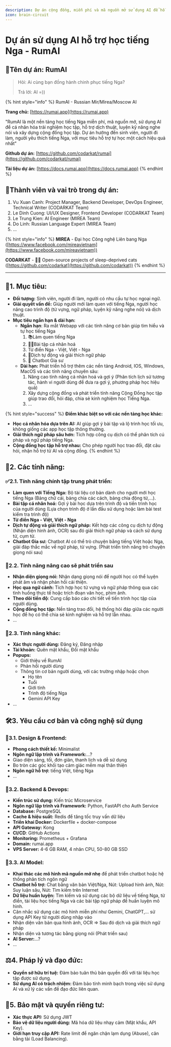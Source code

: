 ```yaml
---
description: Dự án cộng đồng, miễn phí và mã nguồn mở sử dụng AI để hỗ trợ học Tiếng Nga
icon: brain-circuit
---
```


# Dự án sử dụng AI hỗ trợ học tiếng Nga - RumAI

## 📌Tên dự án: RumAI

> Hỏi: Ai cùng bạn đồng hành chinh phục tiếng Nga?&#x20;
>
> Trả lời: AI =))

{% hint style="info" %}
RumAI - Russian Mir/Mirea/Moscow AI

**Trang chủ:** [https://rumai.app](https://rumai.app)



"RumAI là một nền tảng học tiếng Nga miễn phí, mã nguồn mở, sử dụng AI để cá nhân hóa trải nghiệm học tập, hỗ trợ dịch thuật, luyện kỹ năng nghe nói và xây dựng cộng đồng học tập. Dự án hướng đến sinh viên, người đi làm, người yêu thích tiếng Nga, với mục tiêu hỗ trợ tự học một cách hiệu quả nhất"



**Github dự án:** [https://github.com/codarkat/rumai](https://github.com/codarkat/rumai)

**Tài liệu dự án:** [https://docs.rumai.app](https://docs.rumai.app)
{% endhint %}

## 📌Thành viên và vai trò trong dự án:&#x20;

1. Vu Xuan Canh: Project Manager, Backend Developer, DevOps Engineer, Technical Writer (CODARKAT Team)
2. Le Dinh Cuong: UI/UX Designer, Frontend Developer (CODARKAT Team)
3. Le Trung Kien: AI Engineer (MIREA Team)
4. Do Linh: Russian Language Expert (MIREA Team)
5. ...

{% hint style="info" %}
**MIREA** - Đại học Công nghệ Liên bang Nga ([https://www.facebook.com/mireavietnam](https://www.facebook.com/mireavietnam))

**CODARKAT** - 🧑‍💻 Open-source projects of sleep-deprived cats ([https://github.com/codarkat](https://github.com/codarkat))
{% endhint %}

***

## 🎯1. Mục tiêu:

* **Đối tượng:** Sinh viên, người đi làm, người có nhu cầu tự học ngoại ngữ.
* **Giải quyết vấn đề:** Giúp người mới làm quen với tiếng Nga, người học nâng cao trình độ (từ vựng, ngữ pháp, luyện kỹ năng nghe nói) và dịch thuật.
* **Mục tiêu ngắn hạn & dài hạn:**
  * **Ngắn hạn**: Ra mắt Webapp với các tính năng cơ bản giúp tìm hiểu và tự học tiếng Nga
    1. 📚Làm quen tiếng Nga
    2. 🧑‍🎓Bài tập cá nhân hoá
    3. Từ điển Nga - Việt, Việt - Nga
    4. 📝Dịch tự động và giải thích ngữ pháp
    5. 🤖 Chatbot Gia sư
  * **Dài hạn:** Phát triển hỗ trợ thêm các nền tảng Android, IOS, Windows, MacOS và các tính năng chuyên sâu:
    1. Nâng cao tính năng cá nhân hoá và gợi ý (Phân tích lịch sử tương tác, hành vi người dùng để đưa ra gợi ý, phương pháp học hiệu quả)
    2. Xây dựng cộng đồng và phát triển tính năng Cộng Đồng học tập giúp trao đổi, hỏi đáp, chia sẻ kinh nghiệm học Tiếng Nga.
    3. ...

{% hint style="success" %}
**Điểm khác biệt so với các nền tảng học khác:**&#x20;

* **Học cá nhân hóa dựa trên AI:** AI giúp gợi ý bài tập và lộ trình học tối ưu, không giống các app học tập thông thường.&#x20;
* **Giải thích ngữ pháp sâu hơn:** Tích hợp công cụ dịch có thể phân tích cú pháp và ngữ pháp tiếng Nga.&#x20;
* **Cộng đồng học tập hỗ trợ nhau:** Cho phép người học trao đổi, đặt câu hỏi, nhận hỗ trợ từ AI và cộng đồng.
{% endhint %}

## 🚀2. Các tính năng:

### ✅2.1. Tính năng chính tập trung phát triển:

* **Làm quen với Tiếng Nga:** Bộ tài liệu cơ bản dành cho người mới học tiếng Nga (Bảng chữ cái, bảng chia các cách, bảng chia động từ,...).
* **Bài tập cá nhân hoá:** Gợi ý bài học dựa trên trình độ và tiến trình học của người dùng  (Lựa chọn trình độ ở lần đầu sử dụng hoặc làm bài test kiểm tra trình độ)
* **Từ điển Nga - Việt, Việt - Nga**
* **Dịch tự động và giải thích ngữ pháp:** Kết hợp các công cụ dịch tự động (Nhận diện hình ảnh, OCR) sau đó giải thích ngữ pháp và cách sử dụng từ, cụm từ.
* **Chatbot Gia sư:** Chatbot AI có thể trò chuyện bằng tiếng Việt hoặc Nga, giải đáp thắc mắc về ngữ pháp, từ vựng. (Phát triển tính năng trò chuyện giọng nói sau)

### 🧐2.2. Tính năng nâng cao sẽ phát triển sau

* **Nhận diện giọng nói:** Nhận dạng giọng nói để người học có thể luyện phát âm và nhận phản hồi cải thiện.
* **Học qua ngữ cảnh:** Tích hợp học từ vựng và ngữ pháp thông qua các tình huống thực tế hoặc trích đoạn văn học, phim ảnh.
* **Theo dõi tiến độ**: Cung cấp báo cáo chi tiết về tiến trình học tập của người dùng.
* **Cộng đồng học tập:** Nền tảng trao đổi, hệ thống hỏi đáp giữa các người học để họ có thể chia sẻ kinh nghiệm và hỗ trợ lẫn nhau.
* ...

### 📢2.3. Tính năng khác:

* **Xác thực người dùng:** Đăng ký, Đăng nhập
* **Tài khoản:** Quên mật khẩu, Đổi mật khẩu
* **Popups:**
  * Giới thiệu về RumAI
  * Phản hồi người dùng
  * Thông tin cơ bản người dùng, với các trường nhập hoặc chọn
    * Họ tên
    * Tuổi
    * Giới tính
    * Trình độ tiếng Nga
    * Gemini API Key
* ...

## 🛠️3. Yêu cầu cơ bản và công nghệ sử dụng

### 🎨3.1. Design & Frontend:

* **Phong cách thiết kế:** Minimalist
* **Ngôn ngữ lập trình và Framework:**...?
* Giao diện sáng, tối, đơn giản, thanh lịch và dễ sử dụng
* Bo tròn các góc khối tạo cảm giác mềm mại thân thiện
* **Ngôn ngữ hỗ trợ:** tiếng Việt, tiếng Nga
* ...

### 🐳3.2. Backend & Devops:

* **Kiến trúc sử dụng:** Kiến trúc Microservice
* **Ngôn ngữ lập trình và Framework:** Python, FastAPI cho Auth Service
* **Database:** PostgreSQL
* **Cache & hiệu suất:** Redis để tăng tốc truy vấn dữ liệu
* **Triển khai Docker:** Dockerfile + docker-compose
* **API Gateway:** Kong
* **CI/CD**: GitHub Actions
* **Monitoring:** Prometheus + Grafana
* **Domain:** rumai.app
* **VPS Server:** 4-6 GB RAM, 4 nhân CPU, 50-80 GB SSD

### 🧠3.3. AI Model:

* **Khai thác các mô hình mã nguồn mở nhẹ** để phát triển chatbot hoặc hệ thống phân tích ngôn ngữ
* **Chatbot hỗ trợ:** Chat bằng văn bản Việt/Nga, Nút: Upload hình ảnh, Nút: Suy luận sâu, Nút: Tìm kiếm trên Internet
* **Dữ liệu huấn luyện:** Tìm kiếm và sử dụng các bộ dữ liệu về tiếng Nga, từ điển, tài liệu học tiếng Nga và các bài tập ngữ pháp để huấn luyện mô hình.
* Cân nhắc sử dụng các mô hình miễn phí như Gemini, ChatGPT,... sử dụng API Key từ người dùng nhập vào
* Nhận diện văn bản qua hình ảnh, OCR ⇒ Sau đó dịch và giải thích ngữ pháp
* Nhận diện và tương tác bằng giọng nói (Phát triển sau)
* **AI Server:**...?
* ...

## ⚖️4. Pháp lý và đạo đức:

* **Quyền sở hữu trí tuệ:** Đảm bảo tuân thủ bản quyền đối với tài liệu học tập được sử dụng.
* **Sử dụng AI có trách nhiệm:** Đảm bảo tính minh bạch trong việc sử dụng AI và xử lý các vấn đề đạo đức liên quan.

## 🔐**5. Bảo mật và quyền riêng tư:**

* **Xác thực API:** Sử dụng JWT
* **Bảo vệ dữ liệu người dùng:** Mã hóa dữ liệu nhạy cảm (Mật khẩu, API Key).
* **Giới hạn truy cập API:** Rate limit để ngăn chặn lạm dụng (Abuse), cân bằng tải (Load Balancing).
